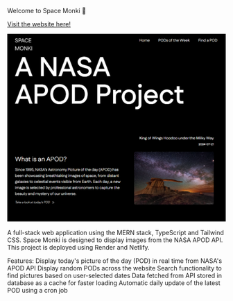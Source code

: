 Welcome to Space Monki 🚀

[Visit the website here!](https://spacemonki.netlify.app/)

![client/src/assets/Website Snapshot.png](https://github.com/monkikat/SpaceMonki/blob/main/client/src/assets/Website%20Snapshot.png)

A full-stack web application using the MERN stack, TypeScript and Tailwind CSS.
Space Monki is designed to display images from the NASA APOD API. This project is deployed using Render and Netlify.

Features:
Display today's picture of the day (POD) in real time from NASA's APOD API
Display random PODs across the website 
Search functionality to find pictures based on user-selected dates
Data fetched from API stored in database as a cache for faster loading
Automatic daily update of the latest POD using a cron job
